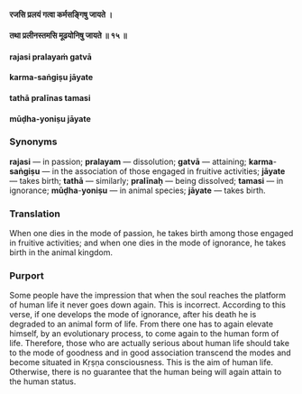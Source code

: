 #### रजसि प्रलयं गत्वा कर्मसङ्गिषु जायते ।
#### तथा प्रलीनस्तमसि मूढयोनिषु जायते ॥ १५ ॥

#### rajasi pralayaṁ gatvā
#### karma-saṅgiṣu jāyate
#### tathā pralīnas tamasi
#### mūḍha-yoniṣu jāyate

### Synonyms

**rajasi** — in passion; **pralayam** — dissolution; **gatvā** — attaining; **karma**-**saṅgiṣu** — in the association of those engaged in fruitive activities; **jāyate** — takes birth; **tathā** — similarly; **pralīnaḥ** — being dissolved; **tamasi** — in ignorance; **mūḍha**-**yoniṣu** — in animal species; **jāyate** — takes birth.

### Translation

When one dies in the mode of passion, he takes birth among those engaged in fruitive activities; and when one dies in the mode of ignorance, he takes birth in the animal kingdom.

### Purport

Some people have the impression that when the soul reaches the platform of human life it never goes down again. This is incorrect. According to this verse, if one develops the mode of ignorance, after his death he is degraded to an animal form of life. From there one has to again elevate himself, by an evolutionary process, to come again to the human form of life. Therefore, those who are actually serious about human life should take to the mode of goodness and in good association transcend the modes and become situated in Kṛṣṇa consciousness. This is the aim of human life. Otherwise, there is no guarantee that the human being will again attain to the human status.